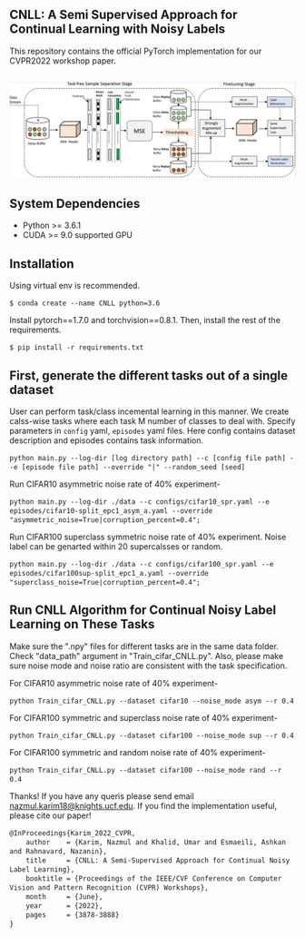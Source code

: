## CNLL: A Semi Supervised Approach for Continual Learning with Noisy Labels  
This repository contains the official PyTorch implementation for our CVPR2022 workshop paper.

## ![](resources/algorithm.png)

## System Dependencies
- Python >= 3.6.1
- CUDA >= 9.0 supported GPU

## Installation
Using virtual env is recommended.
```
$ conda create --name CNLL python=3.6
```
Install pytorch==1.7.0 and torchvision==0.8.1.
Then, install the rest of the requirements.
```
$ pip install -r requirements.txt
```

## First, generate the different tasks out of a single dataset
User can perform task/class incemental learning in this manner. We create calss-wise tasks where each task M number of classes to deal with. Specify parameters in `config` yaml, `episodes` yaml files. Here config contains dataset description and episodes contains task information.

	python main.py --log-dir [log directory path] --c [config file path] --e [episode file path] --override "|" --random_seed [seed]

Run CIFAR10 asymmetric noise rate of 40% experiment-

	python main.py --log-dir ./data --c configs/cifar10_spr.yaml --e episodes/cifar10-split_epc1_asym_a.yaml --override "asymmetric_noise=True|corruption_percent=0.4";

Run CIFAR100 superclass symmetric noise rate of 40% experiment. Noise label can be genarted within 20 supercalsses or random.

	python main.py --log-dir ./data --c configs/cifar100_spr.yaml --e episodes/cifar100sup-split_epc1_a.yaml --override "superclass_noise=True|corruption_percent=0.4";



## Run CNLL Algorithm for Continual Noisy Label Learning on These Tasks

Make sure the ".npy" files for different tasks are in the same data folder. Check "data_path" argument in "Train_cifar_CNLL.py". Also, please make sure noise mode and noise ratio are consistent with the task specification. 

For CIFAR10 asymmetric noise rate of 40% experiment-

	python Train_cifar_CNLL.py --dataset cifar10 --noise_mode asym --r 0.4
	
	
For CIFAR100 symmetric and superclass noise rate of 40% experiment-

	python Train_cifar_CNLL.py --dataset cifar100 --noise_mode sup --r 0.4	
	 
For CIFAR100 symmetric and random noise rate of 40% experiment-

	python Train_cifar_CNLL.py --dataset cifar100 --noise_mode rand --r 0.4
	
Thanks! If you have any queris please send email nazmul.karim18@knights.ucf.edu. If you find the implementation useful, please cite our paper!

    @InProceedings{Karim_2022_CVPR,
        author    = {Karim, Nazmul and Khalid, Umar and Esmaeili, Ashkan and Rahnavard, Nazanin},
        title     = {CNLL: A Semi-Supervised Approach for Continual Noisy Label Learning},
        booktitle = {Proceedings of the IEEE/CVF Conference on Computer Vision and Pattern Recognition (CVPR) Workshops},
        month     = {June},
        year      = {2022},
        pages     = {3878-3888}
    }


 
